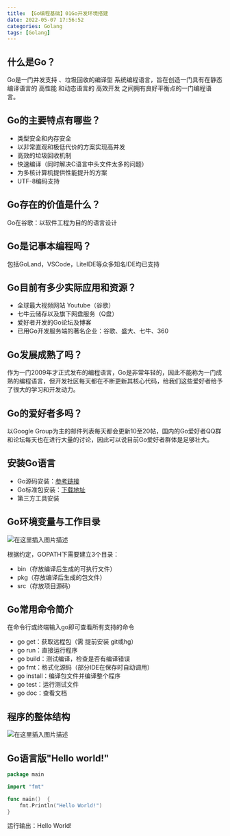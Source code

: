```yaml
---
title: 【Go编程基础】01Go开发环境搭建
date: 2022-05-07 17:56:52
categories: Golang
tags: [Golang]
---
```

## 什么是Go？
Go是一门并发支持 、垃圾回收的编译型 系统编程语言，旨在创造一门具有在静态编译语言的 高性能 和动态语言的 高效开发 之间拥有良好平衡点的一门编程语言。

## Go的主要特点有哪些？
- 类型安全和内存安全
- 以非常直观和极低代价的方案实现高并发
- 高效的垃圾回收机制
- 快速编译（同时解决C语言中头文件太多的问题）
- 为多核计算机提供性能提升的方案
- UTF-8编码支持

## Go存在的价值是什么？
Go在谷歌：以软件工程为目的的语言设计

## Go是记事本编程吗？
包括GoLand，VSCode，LiteIDE等众多知名IDE均已支持

## Go目前有多少实际应用和资源？
- 全球最大视频网站 Youtube（谷歌）
- 七牛云储存以及旗下网盘服务（Q盘）
- 爱好者开发的Go论坛及博客
- 已用Go开发服务端的著名企业：谷歌、盛大、七牛、360

## Go发展成熟了吗？
作为一门2009年才正式发布的编程语言，Go是非常年轻的，因此不能称为一门成熟的编程语言，但开发社区每天都在不断更新其核心代码，给我们这些爱好者给予了很大的学习和开发动力。

## Go的爱好者多吗？
以Google Group为主的邮件列表每天都会更新10至20帖，国内的Go爱好者QQ群和论坛每天也在进行大量的讨论，因此可以说目前Go爱好者群体是足够壮大。

## 安装Go语言
- Go源码安装：[参考链接](https://go.dev/dl/)
- Go标准包安装：[下载地址](https://go.dev/dl/)
- 第三方工具安装

## Go环境变量与工作目录
![在这里插入图片描述](https://cdn.clang.asia/blog/2022/%E3%80%90Go%E7%BC%96%E7%A8%8B%E5%9F%BA%E7%A1%80%E3%80%9101Go%E5%BC%80%E5%8F%91%E7%8E%AF%E5%A2%83%E6%90%AD%E5%BB%BA_1.png-watermark)

根据约定，GOPATH下需要建立3个目录：
- bin（存放编译后生成的可执行文件）
- pkg（存放编译后生成的包文件）
- src（存放项目源码）

## Go常用命令简介
在命令行或终端输入go即可查看所有支持的命令
- go get：获取远程包（需 提前安装 git或hg）
- go run：直接运行程序
- go build：测试编译，检查是否有编译错误
- go fmt：格式化源码（部分IDE在保存时自动调用）
- go install：编译包文件并编译整个程序
- go test：运行测试文件
- go doc：查看文档

## 程序的整体结构
![在这里插入图片描述](https://cdn.clang.asia/blog/2022/%E3%80%90Go%E7%BC%96%E7%A8%8B%E5%9F%BA%E7%A1%80%E3%80%9101Go%E5%BC%80%E5%8F%91%E7%8E%AF%E5%A2%83%E6%90%AD%E5%BB%BA_2.png-watermark)

## Go语言版"Hello world!"

```go
package main

import "fmt"

func main()  {
	fmt.Println("Hello World!")
}
```
运行输出：Hello World!
